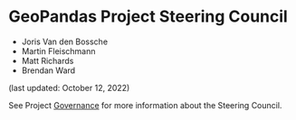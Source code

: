 # GeoPandas Project Steering Council

-   Joris Van den Bossche
-   Martin Fleischmann
-   Matt Richards
-   Brendan Ward

(last updated: October 12, 2022)

See Project [Governance](../Governance.md#steering-council) for more information
about the Steering Council.
